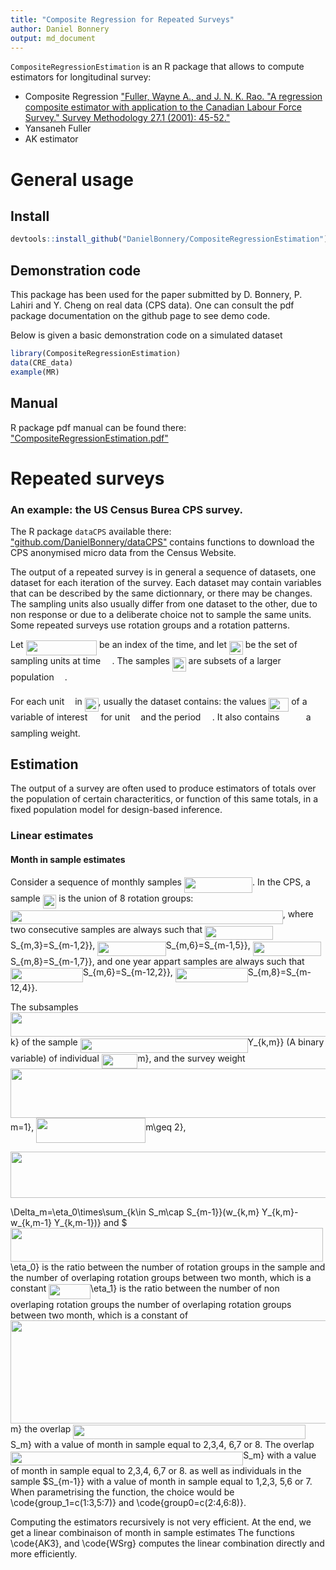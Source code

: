 ```yaml
---
title: "Composite Regression for Repeated Surveys"
author: Daniel Bonnery
output: md_document
---
```


`CompositeRegressionEstimation` is an R package that allows to compute estimators for longitudinal survey:
* Composite Regression ["Fuller, Wayne A., and J. N. K. Rao. "A regression composite estimator with application to the Canadian Labour Force Survey." Survey Methodology 27.1 (2001): 45-52."](http://www.statcan.gc.ca/pub/12-001-x/2001001/article/5853-eng.pdf)
* Yansaneh Fuller
* AK estimator

#  General usage

## Install


```r
devtools::install_github("DanielBonnery/CompositeRegressionEstimation")
```
## Demonstration code
This package has been used for the paper submitted by D. Bonnery, P. Lahiri and Y. Cheng on real data (CPS data).
One can consult the pdf package documentation on the github page to see demo code.

Below is given a basic demonstration code on a simulated dataset

```r
library(CompositeRegressionEstimation)
data(CRE_data)
example(MR)
```

## Manual
R package pdf manual can be found there:
["CompositeRegressionEstimation.pdf"](https://github.com/DanielBonnery/CompositeRegressionEstimation/blob/master/CompositeRegressionEstimation.pdf)

# Repeated surveys

### An example: the US Census Burea CPS survey.
The R package `dataCPS` available there: ["github.com/DanielBonnery/dataCPS"](github.com/DanielBonnery/dataCPS) contains functions to download the CPS anonymised micro data from the Census Website.

The output of a repeated survey is in general a sequence of datasets, 
one dataset for each iteration of the survey. Each dataset may contain variables that can be described by the same dictionnary, or there may be changes. The sampling units also usually differ from one dataset to the other, due to non response or due to a deliberate choice not to sample the same units.
Some repeated surveys use rotation groups and a rotation patterns.

Let <img src="/tex/2c70fa955a339de8af08310418c6eed8.svg?invert_in_darkmode&sanitize=true" align=middle width=113.45099864999999pt height=24.65753399999998pt/> be an index of the time, and let <img src="/tex/62ec7ed78c340ea1a37fdfba227dca78.svg?invert_in_darkmode&sanitize=true" align=middle width=21.74477414999999pt height=22.465723500000017pt/> be the set of sampling units at time <img src="/tex/0e51a2dede42189d77627c4d742822c3.svg?invert_in_darkmode&sanitize=true" align=middle width=14.433101099999991pt height=14.15524440000002pt/>. The samples <img src="/tex/62ec7ed78c340ea1a37fdfba227dca78.svg?invert_in_darkmode&sanitize=true" align=middle width=21.74477414999999pt height=22.465723500000017pt/> are subsets of a larger population <img src="/tex/6bac6ec50c01592407695ef84f457232.svg?invert_in_darkmode&sanitize=true" align=middle width=13.01596064999999pt height=22.465723500000017pt/>.

For each unit <img src="/tex/63bb9849783d01d91403bc9a5fea12a2.svg?invert_in_darkmode&sanitize=true" align=middle width=9.075367949999992pt height=22.831056599999986pt/> in <img src="/tex/62ec7ed78c340ea1a37fdfba227dca78.svg?invert_in_darkmode&sanitize=true" align=middle width=21.74477414999999pt height=22.465723500000017pt/>, usually the dataset contains:
the values <img src="/tex/3e1f9049f99eb672a49fe1d55167afd2.svg?invert_in_darkmode&sanitize=true" align=middle width=32.37841364999999pt height=22.465723500000017pt/> of a variable of interest <img src="/tex/91aac9730317276af725abd8cef04ca9.svg?invert_in_darkmode&sanitize=true" align=middle width=13.19638649999999pt height=22.465723500000017pt/> for unit <img src="/tex/63bb9849783d01d91403bc9a5fea12a2.svg?invert_in_darkmode&sanitize=true" align=middle width=9.075367949999992pt height=22.831056599999986pt/> and the period <img src="/tex/0e51a2dede42189d77627c4d742822c3.svg?invert_in_darkmode&sanitize=true" align=middle width=14.433101099999991pt height=14.15524440000002pt/>.
It also contains <img src="/tex/498af25a5ecc1ca5ac220f89ab585e76.svg?invert_in_darkmode&sanitize=true" align=middle width=34.60352114999999pt height=14.15524440000002pt/> a sampling weight.


## Estimation 

The output of a survey are often used to produce estimators of totals over the population of certain characteritics, or function of this same totals, in a fixed population model for design-based inference.  



### Linear estimates

####  Month in sample estimates
Consider a sequence of monthly samples <img src="/tex/1f16910a8f500187ed9170ab67731097.svg?invert_in_darkmode&sanitize=true" align=middle width=109.18842989999997pt height=24.65753399999998pt/>. 
In the CPS, a sample <img src="/tex/62ec7ed78c340ea1a37fdfba227dca78.svg?invert_in_darkmode&sanitize=true" align=middle width=21.74477414999999pt height=22.465723500000017pt/> is the union of 8 rotation groups: 
<img src="/tex/fb4bb229339c41b7015ccf42d60b3b82.svg?invert_in_darkmode&sanitize=true" align=middle width=435.7020492pt height=22.465723500000017pt/>,
where two consecutive samples are always such that 
<img src="/tex/9cb01f6db43a156c1ac73d83db1ee04c.svg?invert_in_darkmode&sanitize=true" align=middle width=109.35707639999998pt height=22.465723500000017pt/>S_{m,3}=S_{m-1,2}},
<img src="/tex/19242b4d007c17724a8d04c1166ab5e6.svg?invert_in_darkmode&sanitize=true" align=middle width=109.35707639999998pt height=22.465723500000017pt/>S_{m,6}=S_{m-1,5}},
<img src="/tex/fc09132d2f7a2d59315bdd14a77e5a81.svg?invert_in_darkmode&sanitize=true" align=middle width=109.35707639999998pt height=22.465723500000017pt/>S_{m,8}=S_{m-1,7}}, and one year appart samples are always such that
<img src="/tex/9fbcc6afaf9bc3ae1f1dbf47321b7225.svg?invert_in_darkmode&sanitize=true" align=middle width=115.90961909999997pt height=22.465723500000017pt/>S_{m,6}=S_{m-12,2}},
<img src="/tex/da34f73f9a0dab4e35622885957ca0c3.svg?invert_in_darkmode&sanitize=true" align=middle width=115.90961909999997pt height=22.465723500000017pt/>S_{m,8}=S_{m-12,4}}.

The subsamples <img src="/tex/0ef6bbee51704588af38b8dafffbafa3.svg?invert_in_darkmode&sanitize=true" align=middle width=732.6012341999999pt height=39.45205440000001pt/>k} of the sample <img src="/tex/d245353930b948e2c2cb336699ed2acd.svg?invert_in_darkmode&sanitize=true" align=middle width=267.93847739999995pt height=22.831056599999986pt/>Y_{k,m}} (A binary variable) of individual <img src="/tex/524db8a9ab9e794ba22683e395d92bb9.svg?invert_in_darkmode&sanitize=true" align=middle width=57.387176549999985pt height=22.831056599999986pt/>m}, and 
the survey weight <img src="/tex/30f5847eb2fd11e812605b4ae45ec4bd.svg?invert_in_darkmode&sanitize=true" align=middle width=640.18434645pt height=78.90410880000002pt/>m=1}, <img src="/tex/55455906cd92857bf132e6803df68677.svg?invert_in_darkmode&sanitize=true" align=middle width=175.07001764999998pt height=39.45205440000001pt/>m\geq 2}, 
<p align="center"><img src="/tex/69a6794cdf4ff62302e08a433c217913.svg?invert_in_darkmode&sanitize=true" align=middle width=595.10106645pt height=74.74916459999999pt/></p>\Delta_m=\eta_0\times\sum_{k\in S_m\cap S_{m-1}}(w_{k,m} Y_{k,m}-w_{k,m-1} Y_{k,m-1})}
and $<img src="/tex/fcfc4b0383dab1a740cf55f4022eb543.svg?invert_in_darkmode&sanitize=true" align=middle width=500.07653684999997pt height=53.88158159999998pt/>\eta_0} is the ratio between the number of rotation groups in the sample and the number of overlaping rotation groups between two month, 
which is a constant  <img src="/tex/1ad24dd9300ef7c6bad265ca1fd626d1.svg?invert_in_darkmode&sanitize=true" align=middle width=66.67810379999999pt height=24.65753399999998pt/>\eta_1} is the ratio between the number of non overlaping rotation groups the number of overlaping rotation groups between two month, 
which is a constant of <img src="/tex/a2926f674b32148082f049829ceceb74.svg?invert_in_darkmode&sanitize=true" align=middle width=700.27451835pt height=164.20092150000002pt/>m} the overlap <img src="/tex/3b0a106a9ae3a261fbae454617522e55.svg?invert_in_darkmode&sanitize=true" align=middle width=372.170766pt height=22.831056599999986pt/>S_m} with a value of month in sample equal to 2,3,4, 6,7 or 8.
The overlap <img src="/tex/3b0a106a9ae3a261fbae454617522e55.svg?invert_in_darkmode&sanitize=true" align=middle width=372.170766pt height=22.831056599999986pt/>S_m} with a value of month in sample equal to 2,3,4, 6,7 or 8. as well as 
individuals in the sample $S_{m-1}} with a value of month in sample equal to 1,2,3, 5,6 or 7. 
When parametrising the function, the choice would be \code{group_1=c(1:3,5:7)} and \code{group0=c(2:4,6:8)}.

Computing the estimators recursively is not very efficient. At the end, we get a linear combinaison of month in sample estimates
The functions \code{AK3}, and \code{WSrg} computes the linear combination directly and more efficiently.








